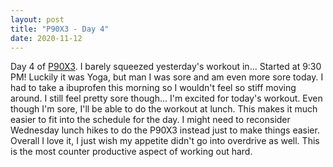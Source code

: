 ```yaml
---
layout: post
title: "P90X3 - Day 4"
date: 2020-11-12
---
```


Day 4 of [P90X3](https://www.beachbodyondemand.com/programs/p90x3/start-here "If you have 30 minutes a day, you can get totally ripped."). I barely squeezed yesterday's workout in... Started at 9:30 PM! Luckily it was Yoga, but man I was sore and am even more sore today. I had to take a ibuprofen this morning so I wouldn't feel so stiff moving around. I still feel pretty sore though... I'm excited for today's workout. Even though I'm sore, I'll be able to do the workout at lunch. This makes it much easier to fit into the schedule for the day. I might need to reconsider Wednesday lunch hikes to do the P90X3 instead just to make things easier. Overall I love it, I just wish my appetite didn't go into overdrive as well. This is the most counter productive aspect of working out hard.
